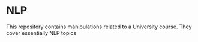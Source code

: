 # NLP
This repository contains manipulations related to a University course. They cover essentially NLP topics
